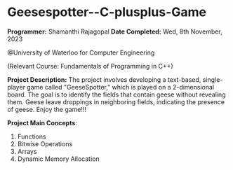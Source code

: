 # Geesespotter--C-plusplus-Game
**Programmer:** Shamanthi Rajagopal
**Date Completed:** Wed, 8th November, 2023 

@University of Waterloo for Computer Engineering

(Relevant Course: Fundamentals of Programming in C++)

**Project Description:**
The project involves developing a text-based, single-player game called "GeeseSpotter," which is played on a 2-dimensional board. 
The goal is to identify the fields that contain geese without revealing them. Geese leave droppings in neighboring fields, indicating the presence of geese. 
Enjoy the game!!!

**Project Main Concepts**: 
1. Functions
2. Bitwise Operations
3. Arrays
4. Dynamic Memory Allocation
